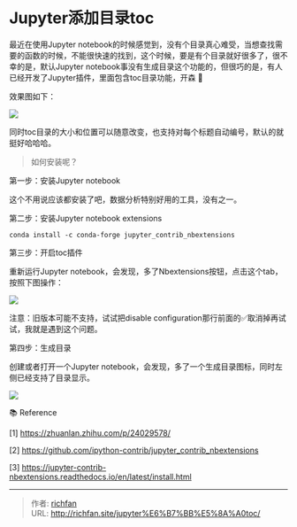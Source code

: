 # Jupyter添加目录toc



最近在使用Jupyter notebook的时候感觉到，没有个目录真心难受，当想查找需要的函数的时候，不能很快速的找到，这个时候，要是有个目录就好很多了，很不幸的是，默认Jupyter notebook事没有生成目录这个功能的，但很巧的是，有人已经开发了Jupyter插件，里面包含toc目录功能，开森 🦞

效果图如下：

![](https://gitee.com/wugenqiang/images/raw/master/image/1642479837612.png)

同时toc目录的大小和位置可以随意改变，也支持对每个标题自动编号，默认的就挺好哈哈哈。

> 如何安装呢？

第一步：安装Jupyter notebook

这个不用说应该都安装了吧，数据分析特别好用的工具，没有之一。

第二步：安装Jupyter notebook extensions

```shell
conda install -c conda-forge jupyter_contrib_nbextensions
```

第三步：开启toc插件

重新运行Jupyter notebook，会发现，多了Nbextensions按钮，点击这个tab，按照下图操作：

![](/Users/wugenqiang/Downloads/images/002.png)

注意：旧版本可能不支持，试试把disable configuration那行前面的✅取消掉再试试，我就是遇到这个问题。

第四步：生成目录

创建或者打开一个Jupyter notebook，会发现，多了一个生成目录图标，同时左侧已经支持了目录显示。

![](/Users/wugenqiang/Downloads/images/003.png)



📚 Reference

[1] https://zhuanlan.zhihu.com/p/24029578/

[2] https://github.com/ipython-contrib/jupyter_contrib_nbextensions

[3] https://jupyter-contrib-nbextensions.readthedocs.io/en/latest/install.html

---

> 作者: [richfan](https://richfan.site/)  
> URL: http://richfan.site/jupyter%E6%B7%BB%E5%8A%A0toc/  

